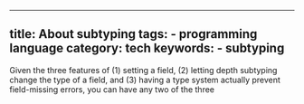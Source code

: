

---
title: About subtyping
tags:
    - programming language
category: tech
keywords:
    - subtyping
---

Given the three features of (1) setting a field, (2) letting depth
subtyping change the type of a field, and (3) having a type system actually prevent field-missing errors, you
can have any two of the three
<!--stackedit_data:
eyJoaXN0b3J5IjpbMTk0Mzk5MDc2MV19
-->